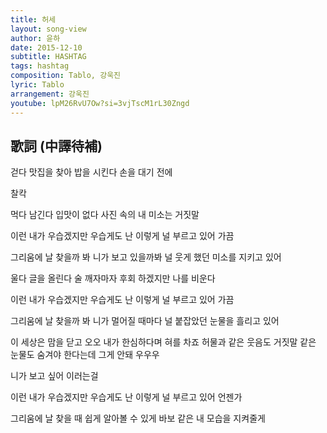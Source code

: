 ```yaml
---
title: 허세
layout: song-view
author: 윤하
date: 2015-12-10
subtitle: HASHTAG
tags: hashtag
composition: Tablo, 강욱진
lyric: Tablo
arrangement: 강욱진
youtube: lpM26RvU7Ow?si=3vjTscM1rL30Zngd
---
```


## 歌詞 (中譯待補)

걷다
맛집을 찾아
밥을 시킨다
손을 대기 전에

찰칵

먹다 남긴다
입맛이 없다 사진
속의 내 미소는 거짓말

이런 내가 우습겠지만
우습게도 난 이렇게
널 부르고 있어 가끔

그리움에 날 찾을까 봐
니가 보고 있을까봐
널 웃게 했던 미소를 지키고 있어

울다
글을 올린다
술 깨자마자 후회
하겠지만 나를 비운다

이런 내가 우습겠지만
우습게도 난 이렇게
널 부르고 있어 가끔

그리움에 날 찾을까 봐
니가 멀어질 때마다
널 붙잡았던 눈물을 흘리고 있어

이 세상은 맘을 닫고 오오
내가 한심하다며 혀를 차죠
허물과 같은 웃음도
거짓말 같은 눈물도
숨겨야 한다는데
그게 안돼 우우우

니가 보고 싶어
이러는걸

이런 내가 우습겠지만
우습게도 난 이렇게
널 부르고 있어 언젠가

그리움에 날 찾을 때
쉽게 알아볼 수 있게
바보 같은 내 모습을 지켜줄게
